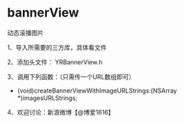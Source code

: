 # bannerView
动态滚播图片

1、导入所需要的三方库，具体看文件

2、添加头文件：  YRBannerView.h

3、调用下列函数：（只需传一个URL数组即可）

- (void)createBannerViewWithImageURLStrings:(NSArray *)imagesURLStrings;

4、欢迎讨论：新浪微博【@博爱1616】

